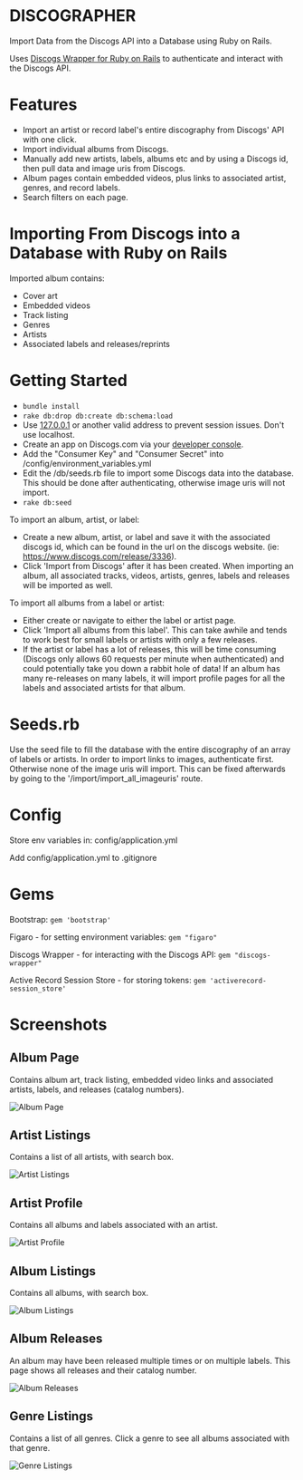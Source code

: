 # DISCOGRAPHER

Import Data from the Discogs API into a Database using Ruby on Rails.

Uses [Discogs Wrapper for Ruby on Rails](https://github.com/buntine/discogs) to authenticate and interact with the Discogs API.

# Features
* Import an artist or record label's entire discography from Discogs' API with one click.
* Import individual albums from Discogs.
* Manually add new artists, labels, albums etc and by using a Discogs id, then pull data and image uris from Discogs.
* Album pages contain embedded videos, plus links to associated artist, genres, and record labels.
* Search filters on each page. 

# Importing From Discogs into a Database with Ruby on Rails

Imported album contains:
* Cover art
* Embedded videos
* Track listing
* Genres
* Artists
* Associated labels and releases/reprints

# Getting Started
* `bundle install`
* `rake db:drop db:create db:schema:load`
* Use [127.0.0.1](http://127.0.0.1:3000/) or another valid address to prevent session issues. Don't use localhost.
* Create an app on Discogs.com via your [developer console](https://www.discogs.com/settings/developers).
* Add the "Consumer Key" and "Consumer Secret" into /config/environment_variables.yml
* Edit the /db/seeds.rb file to import some Discogs data into the database. This should be done after authenticating, otherwise image uris will not import.
* `rake db:seed`

To import an album, artist, or label:
* Create a new album, artist, or label and save it with the associated discogs id, which can be found in the url on the discogs website. (ie: https://www.discogs.com/release/3336).
* Click 'Import from Discogs' after it has been created. When importing an album, all associated tracks, videos, artists, genres, labels and releases will be imported as well.

To import all albums from a label or artist:
* Either create or navigate to either the label or artist page.
* Click 'Import all albums from this label'. This can take awhile and tends to work best for small labels or artists with only a few releases.
* If the artist or label has a lot of releases, this will be time consuming (Discogs only allows 60 requests per minute when authenticated) and could potentially take you down a rabbit hole of data! If an album has many re-releases on many labels, it will import profile pages for all the labels and associated artists for that album.

# Seeds.rb

Use the seed file to fill the database with the entire discography of an array of labels or artists. In order to import links to images, authenticate first. Otherwise none of the image uris will import. This can be fixed afterwards by going to the '/import/import_all_imageuris' route.
 

# Config

Store env variables in: config/application.yml

Add config/application.yml to .gitignore

# Gems

Bootstrap: `gem 'bootstrap'`

Figaro - for setting environment variables: `gem "figaro"`

Discogs Wrapper - for interacting with the Discogs API: `gem "discogs-wrapper"`

Active Record Session Store - for storing tokens: `gem 'activerecord-session_store'`

# Screenshots

## Album Page
Contains album art, track listing, embedded video links and associated artists, labels, and releases (catalog numbers).

![Album Page](https://github.com/chriskomus/discographer/blob/main/app/assets/images/readme_3.jpg?raw=true)

## Artist Listings
Contains a list of all artists, with search box.

![Artist Listings](https://github.com/chriskomus/discographer/blob/main/app/assets/images/readme_1.jpg?raw=true)

## Artist Profile
Contains all albums and labels associated with an artist.

![Artist Profile](https://github.com/chriskomus/discographer/blob/main/app/assets/images/readme_2.jpg?raw=true)

## Album Listings
Contains all albums, with search box.

![Album Listings](https://github.com/chriskomus/discographer/blob/main/app/assets/images/readme_4.jpg?raw=true)

## Album Releases
An album may have been released multiple times or on multiple labels. This page shows all releases and their catalog number.

![Album Releases](https://github.com/chriskomus/discographer/blob/main/app/assets/images/readme_6.jpg?raw=true)


## Genre Listings
Contains a list of all genres. Click a genre to see all albums associated with that genre.

![Genre Listings](https://github.com/chriskomus/discographer/blob/main/app/assets/images/readme_5.jpg?raw=true)